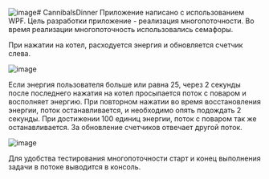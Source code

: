 ![image](https://github.com/user-attachments/assets/e2f38ddb-94a0-4e13-ac93-7a8dcfb02ad1)# CannibalsDinner
Приложение написано с использованием WPF. Цель разработки приложение - реализация многопоточности.
Во время реализации многопоточность использовались семафоры.

При нажатии на котел, расходуется энергия и обновляется счетчик слева.

![image](https://github.com/user-attachments/assets/1bcd042f-668b-40be-9ed3-2d5c88bb8503)

Если энергия пользователя больше или равна 25, через 2 секунды после последнего нажатия на котел просыпается поток с поваром и восполняет энергию.
При повторном нажатии во время восстановления энергии, поток останавливается, и необходимо опять подождать 2 секунды.
При достижении 100 единиц энергии, поток с поваром так же останавливается.
За обновление счетчиков отвечает другой поток.

![image](https://github.com/user-attachments/assets/64997c24-7920-4ab4-9135-8e08d946344c)

Для удобства тестирования многопоточности старт и конец выполнения задачи в потоке выводится в консоль.

